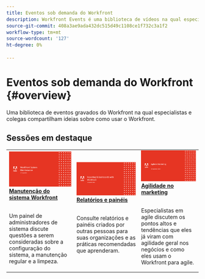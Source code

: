 ```yaml
---
title: Eventos sob demanda do Workfront
description: Workfront Events é uma biblioteca de vídeos na qual especialistas e colegas compartilham suas ideias e opiniões sobre como usar o Workfront para aprimorar o trabalho que está sendo feito para suas organizações.
source-git-commit: 408a3ae9ada432dc515d49c1108ce1f732c3a1f2
workflow-type: tm+mt
source-wordcount: '127'
ht-degree: 0%

---
```


# Eventos sob demanda do Workfront {#overview}

Uma biblioteca de eventos gravados do Workfront na qual especialistas e colegas compartilham ideias sobre como usar o Workfront.

## Sessões em destaque

<table>
  <tr>
   <td>
      <a href="user-groups/workfront-system-maintenance.md">
      <img alt="Manutenção do sistema Workfront" src="assets/workfront-system-maintenance.png"/>
      </a>
      <div>
         <a href="user-groups/workfront-system-maintenance.md"><strong>Manutenção do sistema Workfront</strong></a>
<!----         <br/><em>foo</em> --->
      </div>
      <p>
        <br/>
         Um painel de administradores de sistema discute questões a serem consideradas sobre a configuração do sistema, a manutenção regular e a limpeza.
      </p>
    </td>
   <td>
      <a href="user-groups/reporting-and-dashboards.md">
      <img alt="Relatórios e painéis" src="assets/reporting-and-dashboards.png"/>
      </a>
      <div>
         <a href="user-groups/reporting-and-dashboards.md"><strong>Relatórios e painéis</strong></a>
<!----         <br/><em>foo</em> --->
      </div>
      <p>
        <br/>
         Consulte relatórios e painéis criados por outras pessoas para suas organizações e as práticas recomendadas que aprenderam.
      </p>
    </td>
   <td>
      <a href="user-groups/agile-in-marketing.md">
      <img alt="Agilidade no marketing" src="assets/agile-in-marketing.png"/>
      </a>
      <div>
         <a href="user-groups/agile-in-marketing.md"><strong>Agilidade no marketing</strong></a>
<!----         <br/><em>foo</em> --->
      </div>
      <p>
        <br/>
         Especialistas em agile discutem os pontos altos e tendências que eles já viram com agilidade geral nos negócios e como eles usam o Workfront para agile.
      </p>
    </td>
  </tr>
</table>
